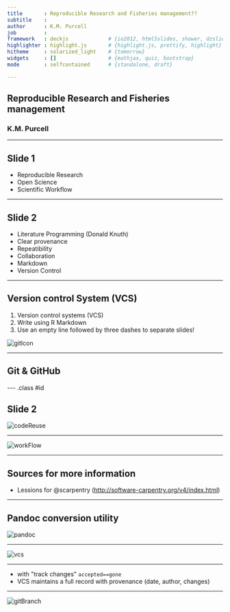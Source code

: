 ```yaml
---
title       : Reproducible Research and Fisheries management??
subtitle    : 
author      : K.M. Purcell
job         : 
framework   : deckjs             # {io2012, html5slides, shower, dzslides, deckjs...}
highlighter : highlight.js       # {highlight.js, prettify, highlight}
hitheme     : solarized_light    # {tomorrow}
widgets     : []                 # {mathjax, quiz, bootstrap}
mode        : selfcontained      # {standalone, draft}

---
```


## Reproducible Research and Fisheries management

### K.M. Purcell

---

## Slide 1

* Reproducible Research
* Open Science
* Scientific Workflow

---

## Slide 2

* Literature Programming (Donald Knuth)
* Clear provenance
* Repeatibility
* Collaboration
* Markdown
* Version Control

---

## Version control System (VCS)

1. Version control systems (VCS)
2. Write using R Markdown
3. Use an empty line followed by three dashes to separate slides!

![gitIcon](http://thril.uws.edu.au/wp-content/uploads/2013/10/git-icon.png)

---
## Git & GitHub




--- .class #id 

## Slide 2

![codeReuse](http://www.phdcomics.com/comics/archive/phd031214s.gif)

---

![workFlow](http://i1.wp.com/ouseful.files.wordpress.com/2012/07/rchitecture1.png)

---

## Sources for more information

* Lessions for @scarpentry (http://software-carpentry.org/v4/index.html)

---
## Pandoc conversion utility

![pandoc](http://johnmacfarlane.net/pandoc/diagram.png)

---
![vcs](http://www.phdcomics.com/comics/archive/phd101212s.gif)

---

* with "track changes" ```accepted==gone```
* VCS maintains a full record with provenance (date, author, changes)


---

![gitBranch](C:\\Users\\Kevin.Purcell\\Documents\\GitHub\\Git4NOAA\\git4NOAA\\gitBranch.png)
